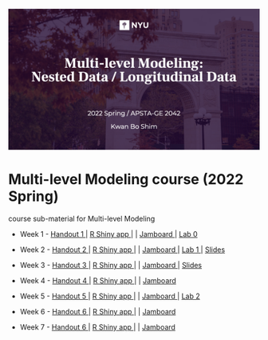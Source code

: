 ![main](main1.png)

# Multi-level Modeling course (2022 Spring)
course sub-material for Multi-level Modeling

  - Week 1 - [ Handout 1 ](https://brightspace.nyu.edu/content/enforced/186015-SP22_APSTA-GE_2042_7W2_001/MLMSp22handout1.pdf) | [ R Shiny app ](https://apsta.shinyapps.io/MLM_W1/)| | [ Jamboard ](https://jamboard.google.com/d/1gV2_v10hDhzzeKTVrXwSJ8rLKIuWNQDnieDE4W5hQTI/viewer) | [ Lab 0 ](https://apsta.shinyapps.io/MLM-Sim/)

  - Week 2 - [ Handout 2 ](https://brightspace.nyu.edu/content/enforced/186015-SP22_APSTA-GE_2042_7W2_001/MLMSp22handout2.pdf) | [ R Shiny app ](https://apsta.shinyapps.io/MLM_W2/)| | [ Jamboard ](https://jamboard.google.com/d/1NVRXMLLXT-yPgIAkvQbYzpj16NZL_MaWEZoMt9mITrQ/viewer) | [ Lab 1 ](https://apsta.shinyapps.io/MLM-MLE/) | [ Slides ](https://brightspace.nyu.edu/content/enforced/186015-SP22_APSTA-GE_2042_7W2_001/w2_office_hours.pdf)

  - Week 3 - [ Handout 3 ](https://brightspace.nyu.edu/content/enforced/186015-SP22_APSTA-GE_2042_7W2_001/MLMSp22handout3.pdf) | [ R Shiny app ](https://apsta.shinyapps.io/MLM_W3/)| | [ Jamboard ](https://jamboard.google.com/d/1NVRXMLLXT-yPgIAkvQbYzpj16NZL_MaWEZoMt9mITrQ/viewer) | [ Slides ](https://brightspace.nyu.edu/content/enforced/186015-SP22_APSTA-GE_2042_7W2_001/w3_office_hours.pdf)
  
  - Week 4 - [ Handout 4 ](https://brightspace.nyu.edu/content/enforced/186015-SP22_APSTA-GE_2042_7W2_001/MLMSp22handout4.pdf) | [ R Shiny app ](https://apsta.shinyapps.io/MLM_W4/)| | [ Jamboard ](https://jamboard.google.com/d/1NVRXMLLXT-yPgIAkvQbYzpj16NZL_MaWEZoMt9mITrQ/viewer) 
  
  - Week 5 - [ Handout 5 ](https://brightspace.nyu.edu/content/enforced/186015-SP22_APSTA-GE_2042_7W2_001/MLMSp22handout5.pdf) | [ R Shiny app ](https://apsta.shinyapps.io/MLM_W5/)| | [ Jamboard ](https://jamboard.google.com/d/1NVRXMLLXT-yPgIAkvQbYzpj16NZL_MaWEZoMt9mITrQ/viewer) | [ Lab 2 ](https://apsta.shinyapps.io/MLM-Centering/)
  
  - Week 6 - [ Handout 6 ](https://brightspace.nyu.edu/content/enforced/186015-SP22_APSTA-GE_2042_7W2_001/MLMSp22handout6.pdf) | [ R Shiny app ](https://apsta.shinyapps.io/MLM_W6/)| | [ Jamboard ](https://jamboard.google.com/d/1NVRXMLLXT-yPgIAkvQbYzpj16NZL_MaWEZoMt9mITrQ/viewer)

  - Week 7 - [ Handout 6 ](https://brightspace.nyu.edu/content/enforced/186015-SP22_APSTA-GE_2042_7W2_001/MLMSp22handout7.pdf) | [ R Shiny app ](https://apsta.shinyapps.io/MLM_W7/)| | [ Jamboard ](https://jamboard.google.com/d/1NVRXMLLXT-yPgIAkvQbYzpj16NZL_MaWEZoMt9mITrQ/viewer)

